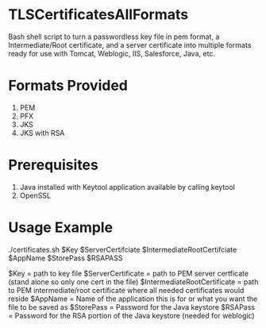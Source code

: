 # TLSCertificatesAllFormats
Bash shell script to turn a passwordless key file in pem format, a Intermediate/Root certificate, and a server certificate into multiple formats ready for use with Tomcat, Weblogic, IIS, Salesforce, Java, etc.

# Formats Provided
1. PEM
2. PFX
3. JKS
4. JKS with RSA

# Prerequisites
1. Java installed with Keytool application available by calling keytool
2. OpenSSL

# Usage Example
./certificates.sh $Key $ServerCertifciate $IntermediateRootCertifciate $AppName $StorePass $RSAPASS

$Key = path to key file
$ServerCertificate = path to PEM server certficate (stand alone so only one cert in the file)
$IntermediateRootCertificate = path to PEM intermediate/root certificate where all needed certificates would reside
$AppName = Name of the application this is for or what you want the file to be saved as
$StorePass = Password for the Java keystore
$RSAPass = Password for the RSA portion of the Java keystore (needed for weblogic)
